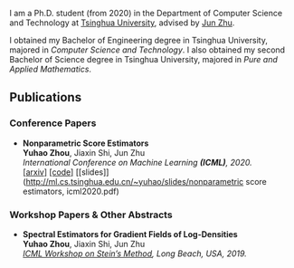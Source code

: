 I am a Ph.D. student (from 2020) in the Department of Computer Science and Technology at [Tsinghua University](http://www.tsinghua.edu.cn), advised by [Jun Zhu](http://ml.cs.tsinghua.edu.cn/~jun). 

I obtained my Bachelor of Engineering degree in Tsinghua University, majored in _Computer Science and Technology_. I also obtained my second Bachelor of Science degree in Tsinghua University, majored in _Pure and Applied Mathematics_.

## Publications

### Conference Papers

* **Nonparametric Score Estimators**  <br/>
  **Yuhao Zhou**, Jiaxin Shi, Jun Zhu  <br/>
  _International Conference on Machine Learning **(ICML)**, 2020._  <br/>
  [[arxiv]](https://arxiv.org/abs/2005.10099) [[code]](https://github.com/miskcoo/kscore) [[slides]](http://ml.cs.tsinghua.edu.cn/~yuhao/slides/nonparametric score estimators, icml2020.pdf)

### Workshop Papers & Other Abstracts

* **Spectral Estimators for Gradient Fields of Log-Densities**  <br/>
  **Yuhao Zhou**, Jiaxin Shi, Jun Zhu  <br/>
  _[ICML Workshop on Stein’s Method](https://steinworkshop.github.io/), Long Beach, USA, 2019._
